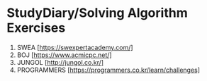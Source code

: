 # StudyDiary/Solving Algorithm Exercises
1. SWEA
   [https://swexpertacademy.com/]
2. BOJ
   [https://www.acmicpc.net/]
3. JUNGOL
   [http://jungol.co.kr/]
4. PROGRAMMERS
   [https://programmers.co.kr/learn/challenges]
